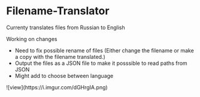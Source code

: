 # Filename-Translator
Currenty translates files from Russian to English

Working on changes
 <ul>
 <li>Need to fix possible rename of files (Either change the filename or make a copy with the filename translated.)</li>
 <li>Output the files as a JSON file to make it posssible to read paths from JSON</li>
 <li>Might add to choose between language</li>
</ul> 
![view](https://i.imgur.com/dGHrgIA.png)


